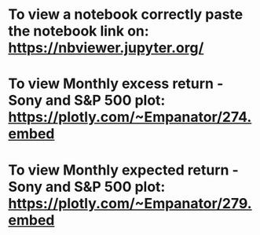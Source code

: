 # To view a notebook correctly paste the notebook link on: <br /> https://nbviewer.jupyter.org/ 
# To view Monthly excess return - Sony and S&P 500 plot: <br /> https://plotly.com/~Empanator/274.embed
# To view Monthly expected return - Sony and S&P 500 plot: <br /> https://plotly.com/~Empanator/279.embed
